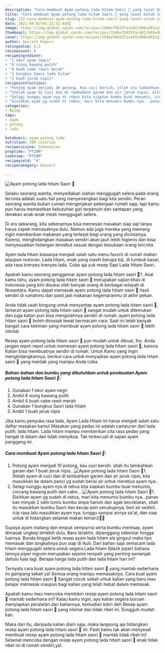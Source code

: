 ```yaml
---
description: "Cara membuat Ayam potong lada hitam Saori 🤩 yang lezat Untuk Jualan"
title: "Cara membuat Ayam potong lada hitam Saori 🤩 yang lezat Untuk Jualan"
slug: 112-cara-membuat-ayam-potong-lada-hitam-saori-yang-lezat-untuk-jualan
date: 2021-04-02T05:32:52.659Z
image: https://img-global.cpcdn.com/recipes/194be76825face02/680x482cq70/ayam-potong-lada-hitam-saori-🤩-foto-resep-utama.jpg
thumbnail: https://img-global.cpcdn.com/recipes/194be76825face02/680x482cq70/ayam-potong-lada-hitam-saori-🤩-foto-resep-utama.jpg
cover: https://img-global.cpcdn.com/recipes/194be76825face02/680x482cq70/ayam-potong-lada-hitam-saori-🤩-foto-resep-utama.jpg
author: Garrett Rogers
ratingvalue: 3.2
reviewcount: 8
recipeingredient:
- "1 ekor ayam negri"
- "6 siung bawang putih"
- "4 buah cabe rawit merah"
- "1 bungkus Saori lada hitam"
- "1 buah jeruk nipis"
recipeinstructions:
- "Potong ayam menjadi 10 potong, kau cuci bersih. stlah itu tambahkan garam dan 1 buah jeruk nipis.."
- "Stelah ayam di cuci dan di tambahkan garam dan air jeruk nipis, kita masukkan ke dalam panci yg sudah berisi air untuk merebus ayam nya.."
- "Selagi nunggu ayam nya di rebus kita siapkan bumbu buat menumis, cincang bawang putih dan cabe..."
- "Sisihkan ayam yg sudah di rebus, mari kita menumis bumbu nya.. panas kan minyak 2 sdm tumis bumbu smpe harum dan agak kecoklatan, stlah itu masukkan bumbu Saori dan kecap asin secukupnya, beri air sedikit.. icip rasa lalu masukkan ayam nya, tunggu sampai airnya sa&#39;at, dan siap untuk di hidangkan selamat makan teman2🤩🤩"
categories:
- Resep
tags:
- ayam
- potong
- lada

katakunci: ayam potong lada 
nutrition: 300 calories
recipecuisine: Indonesian
preptime: "PT39M"
cooktime: "PT50M"
recipeyield: "4"
recipecategory: Dessert

---
```



![Ayam potong lada hitam Saori 🤩](https://img-global.cpcdn.com/recipes/194be76825face02/680x482cq70/ayam-potong-lada-hitam-saori-🤩-foto-resep-utama.jpg)

Selaku seorang wanita, menyediakan olahan menggugah selera pada orang tercinta adalah suatu hal yang menyenangkan bagi kita sendiri. Peran seorang  wanita bukan cuman mengerjakan pekerjaan rumah saja, tapi kamu pun harus memastikan kebutuhan gizi terpenuhi dan santapan yang dimakan anak-anak mesti menggugah selera.

Di era  sekarang, kita sebenarnya bisa memesan masakan siap saji tanpa harus capek memasaknya dulu. Namun ada juga mereka yang memang ingin memberikan makanan yang terlezat bagi orang yang dicintainya. Karena, menghidangkan masakan sendiri akan jauh lebih higienis dan bisa menyesuaikan hidangan tersebut sesuai dengan kesukaan orang tercinta. 

Ayam lada hitam biasanya menjadi salah satu menu favorit di rumah makan ataupun restoran. Lada hitam, enak yang masih berupa biji, di tumbuk kasar, ada rasa krenyes krenyes lada. Coba aja yuk resep Sapi Lada Hitam Saori.

Apakah kamu seorang penggemar ayam potong lada hitam saori 🤩?. Asal kamu tahu, ayam potong lada hitam saori 🤩 merupakan sajian khas di Indonesia yang kini disukai oleh banyak orang di berbagai wilayah di Nusantara. Kamu dapat memasak ayam potong lada hitam saori 🤩 hasil sendiri di rumahmu dan pasti jadi makanan kegemaranmu di akhir pekan.

Anda tidak usah bingung untuk menyantap ayam potong lada hitam saori 🤩, lantaran ayam potong lada hitam saori 🤩 sangat mudah untuk ditemukan dan juga kalian pun bisa mengolahnya sendiri di rumah. ayam potong lada hitam saori 🤩 boleh dimasak lewat bermacam cara. Saat ini telah banyak banget cara kekinian yang membuat ayam potong lada hitam saori 🤩 lebih nikmat.

Resep ayam potong lada hitam saori 🤩 pun mudah untuk dibuat, lho. Anda jangan repot-repot untuk memesan ayam potong lada hitam saori 🤩, karena Kalian bisa membuatnya sendiri di rumah. Untuk Kamu yang ingin menghidangkannya, berikut cara untuk menyajikan ayam potong lada hitam saori 🤩 yang mantab yang mampu Anda coba.

<!--inarticleads1-->

##### Bahan-bahan dan bumbu yang dibutuhkan untuk pembuatan Ayam potong lada hitam Saori 🤩:

1. Gunakan 1 ekor ayam negri
1. Ambil 6 siung bawang putih
1. Ambil 4 buah cabe rawit merah
1. Gunakan 1 bungkus Saori lada hitam
1. Ambil 1 buah jeruk nipis


Jika kamu penyuka rasa lada, Ayam Lada Hitam ini harus menjadi salah satu daftar masakan kamu! Masakan yang pedas ini adalah campuran dari lada putih, lada hitam. Lada hitam mampu memberikan cita rasa pedas yang hangat di dalam dan tidak menyiksa. Tak terkecuali di sajian ayam panggang ini. 

<!--inarticleads2-->

##### Cara membuat Ayam potong lada hitam Saori 🤩:

1. Potong ayam menjadi 10 potong, kau cuci bersih. stlah itu tambahkan garam dan 1 buah jeruk nipis..
<img src="https://img-global.cpcdn.com/steps/e09b19722dce7ddd/160x128cq70/ayam-potong-lada-hitam-saori-🤩-langkah-memasak-1-foto.jpg" alt="Ayam potong lada hitam Saori 🤩">1. Stelah ayam di cuci dan di tambahkan garam dan air jeruk nipis, kita masukkan ke dalam panci yg sudah berisi air untuk merebus ayam nya..
1. Selagi nunggu ayam nya di rebus kita siapkan bumbu buat menumis, cincang bawang putih dan cabe...
<img src="https://img-global.cpcdn.com/steps/1e81286057a0d1f5/160x128cq70/ayam-potong-lada-hitam-saori-🤩-langkah-memasak-3-foto.jpg" alt="Ayam potong lada hitam Saori 🤩">1. Sisihkan ayam yg sudah di rebus, mari kita menumis bumbu nya.. panas kan minyak 2 sdm tumis bumbu smpe harum dan agak kecoklatan, stlah itu masukkan bumbu Saori dan kecap asin secukupnya, beri air sedikit.. icip rasa lalu masukkan ayam nya, tunggu sampai airnya sa&#39;at, dan siap untuk di hidangkan selamat makan teman2🤩🤩


Supaya ayam matang dan empuk sempurna serta bumbu meresap, ayam dimasak ungkep terlebih dulu. Baru terakhir, dipanggang sebentar hingga luarnya. Bunda tinggal ketik resep ayam lada hitam ala gingsul maka tips memasak dan langkahnya pun siap di ikuti. Dari bahan saja semacam lada hitam menggugah selera untuk segera Lada hitam (black piper) bahasa lainnya piper nigrum merupakan sejenis rempah yang penting semenjak dahulu kala lagi. Berapa harga lada putih dan lada hitam hari ini? 

Ternyata cara buat ayam potong lada hitam saori 🤩 yang mantab sederhana ini gampang sekali ya! Semua orang mampu memasaknya. Cara buat ayam potong lada hitam saori 🤩 Sangat cocok sekali untuk kalian yang baru mau belajar memasak maupun bagi kalian yang telah hebat dalam memasak.

Apakah kamu mau mencoba membikin resep ayam potong lada hitam saori 🤩 mantab sederhana ini? Kalau kamu ingin, ayo kalian segera buruan menyiapkan peralatan dan bahannya, kemudian bikin deh Resep ayam potong lada hitam saori 🤩 yang nikmat dan tidak ribet ini. Sungguh mudah kan. 

Maka dari itu, daripada kalian diam saja, maka langsung aja hidangkan resep ayam potong lada hitam saori 🤩 ini. Pasti kamu tak akan menyesal membuat resep ayam potong lada hitam saori 🤩 mantab tidak ribet ini! Selamat mencoba dengan resep ayam potong lada hitam saori 🤩 enak tidak ribet ini di rumah sendiri,ya!.

